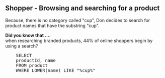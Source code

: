 ## Shopper - Browsing and searching for a product
 
Because, there is no category called "cup", Don decides to search for product names that have the substring "cup".

<b>Did you know that ....</b><br/>
when researching branded products, 44% of online shoppers begin by using a search?

<pre id="example">
    SELECT 
	productId, name
	FROM product
	WHERE LOWER(name) LIKE "%cup%"
</pre>
